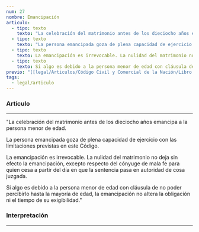 ```yaml
---
num: 27
nombre: Emancipación
articulo:
  - tipo: texto
    texto: "La celebración del matrimonio antes de los dieciocho años emancipa a la persona menor de edad. "
  - tipo: texto
    texto: "La persona emancipada goza de plena capacidad de ejercicio con las limitaciones previstas en este Código. "
  - tipo: texto
    texto: La emancipación es irrevocable. La nulidad del matrimonio no deja sin efecto la emancipación, excepto respecto del cónyuge de mala fe para quien cesa a partir del día en que la sentencia pasa en autoridad de cosa juzgada.
  - tipo: texto
    texto: Si algo es debido a la persona menor de edad con cláusula de no poder percibirlo hasta la mayoría de edad, la emancipación no altera la obligación ni el tiempo de su exigibilidad.
previo: "[[legal/Articulos/Código Civil y Comercial de la Nación/Libro Primero/Título 1/Capítulo 2/Sección 2/Sección 2, Persona menor de edad.md|Sección 2, Persona menor de edad]]"
tags:
  - legal/articulo
---
```

### Artículo
---
"La celebración del matrimonio antes de los dieciocho años emancipa a la persona menor de edad. 

La persona emancipada goza de plena capacidad de ejercicio con las limitaciones previstas en este Código. 

La emancipación es irrevocable. La nulidad del matrimonio no deja sin efecto la emancipación, excepto respecto del cónyuge de mala fe para quien cesa a partir del día en que la sentencia pasa en autoridad de cosa juzgada.

Si algo es debido a la persona menor de edad con cláusula de no poder percibirlo hasta la mayoría de edad, la emancipación no altera la obligación ni el tiempo de su exigibilidad."

### Interpretación
---

